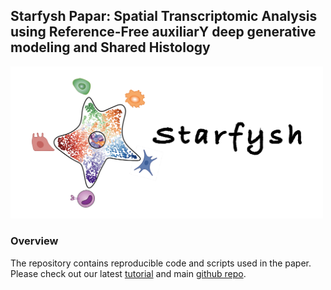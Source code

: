 

## Starfysh Papar: Spatial Transcriptomic Analysis using Reference-Free auxiliarY deep generative modeling and Shared Histology



<img src=logo.png width="500" />

### Overview

The repository contains reproducible code and scripts used in the paper. Please check out our latest [tutorial](https://starfysh.readthedocs.io/en/latest/) and main [github repo](https://github.com/azizilab/starfysh). 



## 